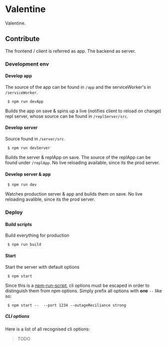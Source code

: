 # Valentine

Valentine.

## Contribute

The frontend / client is referred as app. The backend as server.

### Development env

#### Develop app

The source of the app can be found in `/app` and the serviceWorker's in `/serviceWorker`.

```
 $ npm run devApp
```

Builds the app on save & spins up a live (notifies client to reload on change) repl server, whose source can be found in `/replServer/src`.

#### Develop server

Source found in `/server/src`.

```
 $ npm run devServer
```

Builds the server & replApp on save. The source of the replApp can be found under `/replApp`. No live reloading available, since its the prod server.

#### Develop server & app

```
 $ npm run dev
```

Watches production server & app and builds them on save. No live reloading avalible, since its the prod server.

### Deploy

#### Build scripts

Build everything for production

```
 $ npm run build
```

#### Start

Start the server with default options

```
 $ npm start
```

Since this is a [npm-run-script](https://docs.npmjs.com/cli/run-script), cli options must be escaped in order to distinguish them from npm options. Simply prefix all options with **one** `--` like so: 

```
 $ npm start --  --port 1234 --outageReciliance strong
```

##### CLI options

Here is a list of all recognised cli options:

> TODO